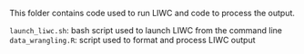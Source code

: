 This folder contains code used to run LIWC and code to process the output.

`launch_liwc.sh`: bash script used to launch LIWC from the command line  
`data_wrangling.R`: script used to format and process LIWC output
